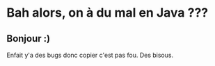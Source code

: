# Bah alors, on à du mal en Java ???

## Bonjour :)

Enfait y'a des bugs donc copier c'est pas fou.
Des bisous.
